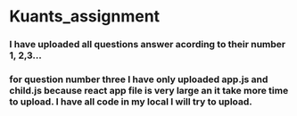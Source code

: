 # Kuants_assignment

### I have uploaded all questions answer acording to their number 1, 2,3...
### for question number three I have only uploaded app.js and child.js because react app file is very large an it take more time to upload. I have all code in my local I will try to upload.

